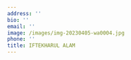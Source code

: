 ```yaml
---
address: ''
bio: ''
email: ''
image: /images/img-20230405-wa0004.jpg
phone: ''
title: IFTEKHARUL ALAM
---
```




